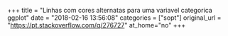 +++
title = "Linhas com cores alternatas para uma variavel categorica ggplot"
date = "2018-02-16 13:56:08"
categories = ["sopt"]
original_url = "https://pt.stackoverflow.com/q/276727"
at_home="no"
+++

